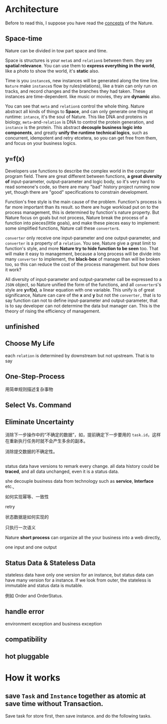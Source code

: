 # Architecture

Before to read this, I suppose you have read the [concepts](concepts.md) of the Nature.

## Space-time

Nature can be divided in tow part space and time.

Space is structures is your `meta`s and `relation`s between them. they are **spatial relevance**.  You can use them to **express everything in the world**, like a photo to show the world, it's **static** also. 

Time is you `instance`s, new instances will be generated along the time line. `Nature` make `instance`s flow by rules(relations),  like a train can only run on tracks, and record changes and the branches they had taken. These instances are time-dependent. like music or movies,  they are **dynamic** also. 

You can see that `meta` and `relation`s control the whole thing.  Nature abstract all kinds of things to **Space**, and can only generate one thing at runtime: `intance`, it's the soul of Nature. This like DNA and proteins in biology, `meta`-and-`relation`  is DNA to control the protein generation, and `instance` is the protein. This abstract **decouple business logic into components**, and greatly **unify  the runtime technical logics**, such as concurrent, idempotent and retry etcetera, so you can get free from them, and focus on your business logics.

## y=f(x)

Developers use functions to describe the complex world in the computer program field. There are great different between functions,  **a great diversity of** input-parameter, output-parameter and logic body, so it's very hard to read someone's code, so there are many "bad" history project running now yet, though there are "good" specifications to constrain development. 

Function's free style is the main cause of the problem.  Function's process is far more important than its result. so there are huge workload put on to the process management, this is determined by function's nature property. But Nature focus on goals but not process, Nature break the process of a function into pieces(little goals), and make these pieces easy to implement: some simplified functions, Nature call these `converter`s. 

`converter` only receive one input-parameter and one output-parameter, and `converter` is a property of a `relation`. You see, Nature give a great limit to function's style, and more **Nature try to hide function to be seen** too. That will make it easy to management, because a long process will be divide into many `converter` to implement, the **black-box** of manage than will be broken too, so this can reduce the cost of the process management. but how does it work?

All diversity of input-parameter and output-parameter call be expressed to a `JSON` object, so Nature unified the form of the functions, and all `converter`s's style are **y=f(x)**,  a linear equation with one variable. This unify is of great significance, Nature can care of the **x** and **y** but not the `converter,` that is to say function can not to define input-parameter and output-parameter, that is to say  developer can not determine the data but manager can. This is the theory of rising the efficiency of management.

## unfinished

## Choose My Life

each `relation` is determined by downstream but not upstream. That is to say 

## One-Step-Process

 用简单规则描述复杂事物

## Select Vs. Command

## Eliminate Uncertainty 

消除下一步操作中的“不确定的数据”，如，提前确定下一步要用的 `task.id`，这样在重新执行任务时就不会产生多余的副本。

消除提交数据的不确定性。









## 

status data have versions to remark every change. all data history could be __traced__, and all data unchanged, even it is a status data.

she decouple business data from technology such as __service__, __Interface__ etc.,

如何实现幂等、一致性

retry

状态数据是如何实现的



只执行一次语义

Nature __short process__ can organize all the your business into a web directly,



one input and one output



## Status Data & Stateless Data

stateless data have only one version for an instance, but status data can have many version for a instance. If we look from outer, the stateless is immutable and status data is mutable.

例如 Order and OrderStatus.

## handle error

environment exception and business exception

## compatibility



## hot pluggable

# How it works

## save `Task` and `Instance` together as atomic at save time without Transaction.

Save task for store first, then save instance. and do the following tasks.

